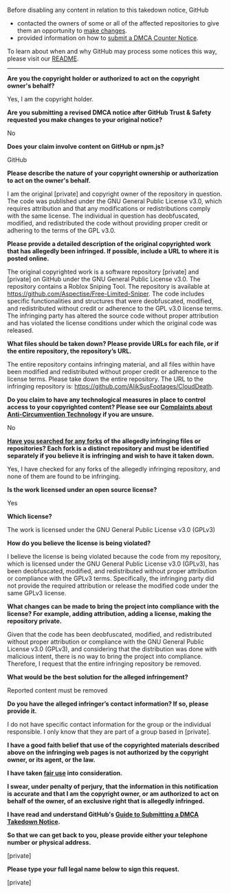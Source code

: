 Before disabling any content in relation to this takedown notice, GitHub
- contacted the owners of some or all of the affected repositories to give them an opportunity to [make changes](https://docs.github.com/en/github/site-policy/dmca-takedown-policy#a-how-does-this-actually-work).
- provided information on how to [submit a DMCA Counter Notice](https://docs.github.com/en/articles/guide-to-submitting-a-dmca-counter-notice).

To learn about when and why GitHub may process some notices this way, please visit our [README](https://github.com/github/dmca/blob/master/README.md#anatomy-of-a-takedown-notice).

---

**Are you the copyright holder or authorized to act on the copyright owner's behalf?**

Yes, I am the copyright holder.

**Are you submitting a revised DMCA notice after GitHub Trust & Safety requested you make changes to your original notice?**

No

**Does your claim involve content on GitHub or npm.js?**

GitHub

**Please describe the nature of your copyright ownership or authorization to act on the owner's behalf.**

I am the original [private] and copyright owner of the repository in question. The code was published under the GNU General Public License v3.0, which requires attribution and that any modifications or redistributions comply with the same license. The individual in question has deobfuscated, modified, and redistributed the code without providing proper credit or adhering to the terms of the GPL v3.0.

**Please provide a detailed description of the original copyrighted work that has allegedly been infringed. If possible, include a URL to where it is posted online.**

The original copyrighted work is a software repository [private] and [private] on GitHub under the GNU General Public License v3.0. The repository contains a Roblox Sniping Tool. The repository is available at https://github.com/Aspectise/Free-Limited-Sniper. The code includes specific functionalities and structures that were deobfuscated, modified, and redistributed without credit or adherence to the GPL v3.0 license terms. The infringing party has altered the source code without proper attribution and has violated the license conditions under which the original code was released.

**What files should be taken down? Please provide URLs for each file, or if the entire repository, the repository’s URL.**

The entire repository contains infringing material, and all files within have been modified and redistributed without proper credit or adherence to the license terms. Please take down the entire repository. The URL to the infringing repository is: https://github.com/AlikSusFootages/CloudDeath.

**Do you claim to have any technological measures in place to control access to your copyrighted content? Please see our <a href="https://docs.github.com/articles/guide-to-submitting-a-dmca-takedown-notice#complaints-about-anti-circumvention-technology">Complaints about Anti-Circumvention Technology</a> if you are unsure.**

No

**<a href="https://docs.github.com/articles/dmca-takedown-policy#b-what-about-forks-or-whats-a-fork">Have you searched for any forks</a> of the allegedly infringing files or repositories? Each fork is a distinct repository and must be identified separately if you believe it is infringing and wish to have it taken down.**

Yes, I have checked for any forks of the allegedly infringing repository, and none of them are found to be infringing.

**Is the work licensed under an open source license?**

Yes

**Which license?**

The work is licensed under the GNU General Public License v3.0 (GPLv3)

**How do you believe the license is being violated?**

I believe the license is being violated because the code from my repository, which is licensed under the GNU General Public License v3.0 (GPLv3), has been deobfuscated, modified, and redistributed without proper attribution or compliance with the GPLv3 terms. Specifically, the infringing party did not provide the required attribution or release the modified code under the same GPLv3 license.

**What changes can be made to bring the project into compliance with the license? For example, adding attribution, adding a license, making the repository private.**

Given that the code has been deobfuscated, modified, and redistributed without proper attribution or compliance with the GNU General Public License v3.0 (GPLv3), and considering that the distribution was done with malicious intent, there is no way to bring the project into compliance. Therefore, I request that the entire infringing repository be removed.

**What would be the best solution for the alleged infringement?**

Reported content must be removed

**Do you have the alleged infringer’s contact information? If so, please provide it.**

I do not have specific contact information for the group or the individual responsible. I only know that they are part of a group based in [private].

**I have a good faith belief that use of the copyrighted materials described above on the infringing web pages is not authorized by the copyright owner, or its agent, or the law.**

**I have taken <a href="https://www.lumendatabase.org/topics/22">fair use</a> into consideration.**

**I swear, under penalty of perjury, that the information in this notification is accurate and that I am the copyright owner, or am authorized to act on behalf of the owner, of an exclusive right that is allegedly infringed.**

**I have read and understand GitHub's <a href="https://docs.github.com/articles/guide-to-submitting-a-dmca-takedown-notice/">Guide to Submitting a DMCA Takedown Notice</a>.**

**So that we can get back to you, please provide either your telephone number or physical address.**

[private]

**Please type your full legal name below to sign this request.**

[private]
